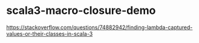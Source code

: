 # scala3-macro-closure-demo
https://stackoverflow.com/questions/74882942/finding-lambda-captured-values-or-their-classes-in-scala-3
